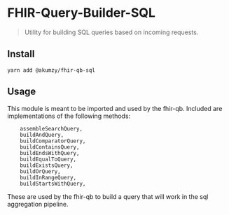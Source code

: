 # FHIR-Query-Builder-SQL

> Utility for building SQL queries based on incoming requests.

## Install

```shell
yarn add @akumzy/fhir-qb-sql
```

## Usage

This module is meant to be imported and used by the fhir-qb. Included are implementations of the following methods:

```
	assembleSearchQuery,
	buildAndQuery,
	buildComparatorQuery,
	buildContainsQuery,
	buildEndsWithQuery,
	buildEqualToQuery,
	buildExistsQuery,
	buildOrQuery,
	buildInRangeQuery,
	buildStartsWithQuery,
```

These are used by the fhir-qb to build a query that will work in the sql aggregation pipeline.
